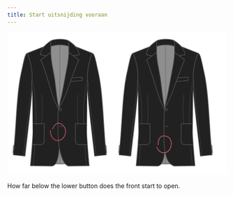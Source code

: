 ```yaml
---
title: Start uitsnijding vooraan
---
```


![Start uitsnijding vooraan](frontcutawaystart.svg)

How far below the lower button does the front start to open.